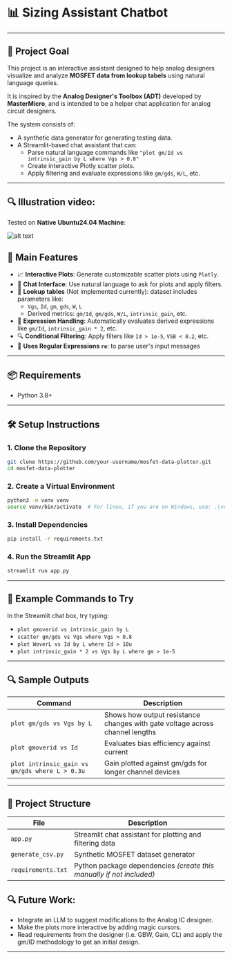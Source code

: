 
# 📊 Sizing Assistant Chatbot

---

## 🚀 Project Goal

This project is an interactive assistant designed to help analog designers visualize and analyze **MOSFET data from lookup tabels** using natural language queries.

It is inspired by the **Analog Designer's Toolbox (ADT)** developed by **MasterMicro**, and is intended to be a helper chat application for analog circuit designers.

The system consists of:
- A synthetic data generator for generating testing data.
- A Streamlit-based chat assistant that can:
  - Parse natural language commands like `"plot gm/Id vs intrinsic_gain by L where Vgs > 0.8"`
  - Create interactive Plotly scatter plots.
  - Apply filtering and evaluate expressions like `gm/gds`, `W/L`, etc.

---

## 🔍 Illustration video:
Tested on **Native Ubuntu24.04 Machine**:

![alt text](images/ADT.gif)

## 🌟 Main Features

- 📈 **Interactive Plots**: Generate customizable scatter plots using `Plotly`.
- 💬 **Chat Interface**: Use natural language to ask for plots and apply filters.
- 🧪 **Lookup tables** (Not implemented currently): dataset includes parameters like:
  - `Vgs`, `Id`, `gm`, `gds`, `W`, `L`
  - Derived metrics: `gm/Id`, `gm/gds`, `W/L`, `intrinsic_gain`, etc. 
- 🧠 **Expression Handling**: Automatically evaluates derived expressions like `gm/Id`, `intrinsic_gain * 2`, etc.
- 🔍 **Conditional Filtering**: Apply filters like `Id > 1e-5`, `VSB < 0.2`, etc.
- 🧪 **Uses Regular Expressions `re`**: to parse user's input messages

---

## 📦 Requirements

- Python 3.8+

---

## 🛠️ Setup Instructions

### 1. Clone the Repository

```bash
git clone https://github.com/your-username/mosfet-data-plotter.git
cd mosfet-data-plotter
```

### 2. Create a Virtual Environment

```bash
python3 -m venv venv
source venv/bin/activate  # For linux, if you are on Windows, use: .\venv\Scripts\activate
```

### 3. Install Dependencies

```bash
pip install -r requirements.txt
```

### 4. Run the Streamlit App

```bash
streamlit run app.py
```

---

## 💬 Example Commands to Try

In the Streamlit chat box, try typing:

- `plot gmoverid vs intrinsic_gain by L`
- `scatter gm/gds vs Vgs where Vgs > 0.8`
- `plot WoverL vs Id by L where Id > 10u`
- `plot intrinsic_gain * 2 vs Vgs by L where gm > 1e-5`

---

## 🔍 Sample Outputs

| Command | Description |
|--------|-------------|
| `plot gm/gds vs Vgs by L` | Shows how output resistance changes with gate voltage across channel lengths |
| `plot gmoverid vs Id` | Evaluates bias efficiency against current |
| `plot intrinsic_gain vs gm/gds where L > 0.3u` | Gain plotted against gm/gds for longer channel devices |

---

## 📂 Project Structure

| File | Description |
|------|-------------|
| `app.py` | Streamlit chat assistant for plotting and filtering data |
| `generate_csv.py` | Synthetic MOSFET dataset generator |
| `requirements.txt` | Python package dependencies *(create this manually if not included)* |


## 🔍 Future Work:
- Integrate an LLM to suggest modifications to the Analog IC designer.
- Make the plots more interactive by adding magic cursors.
- Read requirements from the designer (i.e. GBW, Gain, CL) and apply the gm/ID methodology to get an initial design.

---